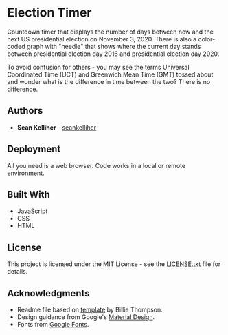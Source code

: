 # Election Timer

Countdown timer that displays the number of days between now and the next US presidential election on November 3, 2020. There is also a color-coded graph with "needle" that shows where the current day stands between presidential election day 2016 and presidential election day 2020.

To avoid confusion for others - you may see the terms Universal Coordinated Time (UCT) and Greenwich Mean Time (GMT) tossed about and wonder what is the difference in time between the two? There is no difference.

## Authors

* **Sean Kelliher** - [seankelliher](https://github.com/seankelliher)

## Deployment

All you need is a web browser. Code works in a local or remote environment.

## Built With

* JavaScript
* CSS
* HTML

## License

This project is licensed under the MIT License - see the [LICENSE.txt](LICENSE.txt) file for details.

## Acknowledgments

* Readme file based on [template](https://gist.github.com/PurpleBooth/109311bb0361f32d87a2) by Billie Thompson.
* Design guidance from Google's [Material Design](https://material.io/design).
* Fonts from [Google Fonts](https://fonts.google.com).